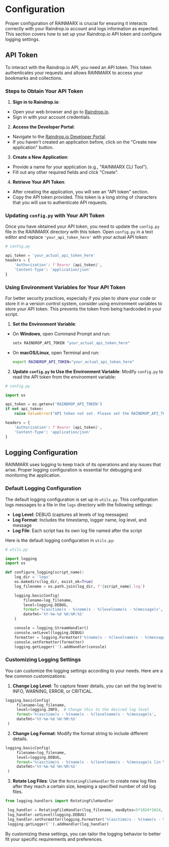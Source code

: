 # Configuration

Proper configuration of RAINMARX is crucial for ensuring it interacts correctly with your Raindrop.io account and logs information as expected. This section covers how to set up your Raindrop.io API token and configure logging settings.

## API Token

To interact with the Raindrop.io API, you need an API token. This token authenticates your requests and allows RAINMARX to access your bookmarks and collections.

### Steps to Obtain Your API Token

1. **Sign in to Raindrop.io**:

  - Open your web browser and go to [Raindrop.io](https://raindrop.io/).
  - Sign in with your account credentials.

2. **Access the Developer Portal**:

  - Navigate to the [Raindrop.io Developer Portal](https://app.raindrop.io/settings/integrations).
  - If you haven't created an application before, click on the "Create new application" button.

3. **Create a New Application**:

  - Provide a name for your application (e.g., "RAINMARX CLI Tool").
  - Fill out any other required fields and click "Create".

4. **Retrieve Your API Token**:

  - After creating the application, you will see an "API token" section.
  - Copy the API token provided. This token is a long string of characters that you will use to authenticate API requests.

### Updating `config.py` with Your API Token

Once you have obtained your API token, you need to update the `config.py` file in the RAINMARX directory with this token. Open `config.py` in a text editor and replace `'your_api_token_here'` with your actual API token:

```python
# config.py

api_token = 'your_actual_api_token_here'
headers = {
    'Authorization': f'Bearer {api_token}',
    'Content-Type': 'application/json'
}
```

### Using Environment Variables for Your API Token

For better security practices, especially if you plan to share your code or store it in a version control system, consider using environment variables to store your API token. This prevents the token from being hardcoded in your script.

1. **Set the Environment Variable**:

  - On **Windows**, open Command Prompt and run:

    ```cmd
    setx RAINDROP_API_TOKEN "your_actual_api_token_here"
    ```

  - On **macOS/Linux**, open Terminal and run:

    ```bash
    export RAINDROP_API_TOKEN="your_actual_api_token_here"
    ```

2. **Update `config.py` to Use the Environment Variable**: Modify `config.py` to read the API token from the environment variable:

  ```python
  # config.py

  import os

  api_token = os.getenv('RAINDROP_API_TOKEN')
  if not api_token:
      raise ValueError("API token not set. Please set the RAINDROP_API_TOKEN environment variable.")

  headers = {
      'Authorization': f'Bearer {api_token}',
      'Content-Type': 'application/json'
  }
  ```

## Logging Configuration

RAINMARX uses logging to keep track of its operations and any issues that arise. Proper logging configuration is essential for debugging and monitoring the application.

### Default Logging Configuration

The default logging configuration is set up in `utils.py`. This configuration logs messages to a file in the `logs` directory with the following settings:

- **Log Level**: DEBUG (captures all levels of log messages)
- **Log Format**: Includes the timestamp, logger name, log level, and message
- **Log File**: Each script has its own log file named after the script

Here is the default logging configuration in `utils.py`:

```python
# utils.py

import logging
import os

def configure_logging(script_name):
    log_dir = 'logs'
    os.makedirs(log_dir, exist_ok=True)
    log_filename = os.path.join(log_dir, f'{script_name}.log')

    logging.basicConfig(
        filename=log_filename,
        level=logging.DEBUG,
        format='%(asctime)s - %(name)s - %(levelname)s - %(message)s',
        datefmt='%Y-%m-%d %H:%M:%S'
    )

    console = logging.StreamHandler()
    console.setLevel(logging.DEBUG)
    formatter = logging.Formatter('%(name)s - %(levelname)s - %(message)s')
    console.setFormatter(formatter)
    logging.getLogger('').addHandler(console)
```

### Customizing Logging Settings

You can customize the logging settings according to your needs. Here are a few common customizations:

1. **Change Log Level**: To capture fewer details, you can set the log level to INFO, WARNING, ERROR, or CRITICAL.

  ```python
  logging.basicConfig(
       filename=log_filename,
       level=logging.INFO,  # Change this to the desired log level
       format='%(asctime)s - %(name)s - %(levelname)s - %(message)s',
       datefmt='%Y-%m-%d %H:%M:%S'
   )
  ```

2. **Change Log Format**: Modify the format string to include different details.

  ```python
  logging.basicConfig(
       filename=log_filename,
       level=logging.DEBUG,
       format='%(asctime)s - %(name)s - %(levelname)s - %(message)s [in %(pathname)s:%(lineno)d]',
       datefmt='%Y-%m-%d %H:%M:%S'
   )
  ```

3. **Rotate Log Files**: Use the `RotatingFileHandler` to create new log files after they reach a certain size, keeping a specified number of old log files.

  ```python
  from logging.handlers import RotatingFileHandler

   log_handler = RotatingFileHandler(log_filename, maxBytes=5*1024*1024, backupCount=5)
   log_handler.setLevel(logging.DEBUG)
   log_handler.setFormatter(logging.Formatter('%(asctime)s - %(name)s - %(levelname)s - %(message)s'))
   logging.getLogger('').addHandler(log_handler)
  ```

By customizing these settings, you can tailor the logging behavior to better fit your specific requirements and preferences.
